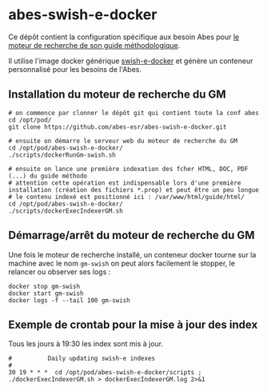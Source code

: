 # abes-swish-e-docker

Ce dépôt contient la configuration spécifique aux besoin Abes pour [le moteur de recherche de son guide méthodologique](http://documentation.abes.fr/cgi-bin/swish.cgi).

Il utilise l'image docker générique [swish-e-docker](https://github.com/abes-esr/swish-e-docker) et génère un conteneur personnalisé pour les besoins de l'Abes.

## Installation du moteur de recherche du GM

```
# on commence par clonner le dépôt git qui contient toute la conf abes
cd /opt/pod/
git clone https://github.com/abes-esr/abes-swish-e-docker.git

# ensuite on démarre le serveur web du moteur de recherche du GM
cd /opt/pod/abes-swish-e-docker/
./scripts/dockerRunGm-swish.sh

# ensuite on lance une première indexation des fcher HTML, DOC, PDF (...) du guide méthodo
# attention cette opération est indispensable lors d'une première installation (création des fichiers *.prop) et peut être un peu longue
# le contenu indexé est positionné ici : /var/www/html/guide/html/
cd /opt/pod/abes-swish-e-docker/
./scripts/dockerExecIndexerGM.sh

```


## Démarrage/arrêt du moteur de recherche du GM

Une fois le moteur de recherche installé, un conteneur docker tourne sur la machine avec le nom `gm-swish` on peut alors facilement le stopper, le relancer ou observer ses logs :

```
docker stop gm-swish
docker start gm-swish
docker logs -f --tail 100 gm-swish
```

## Exemple de crontab pour la mise à jour des index

Tous les jours à 19:30 les index sont mis à jour.
```
#          Daily updating swish-e indexes
#
30 19 * * *  cd /opt/pod/abes-swish-e-docker/scripts ; ./dockerExecIndexerGM.sh > dockerExecIndexerGM.log 2>&1
```